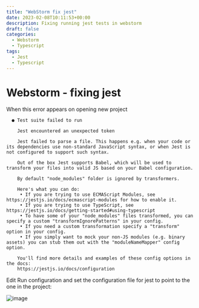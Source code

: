 ```yaml
---
title: "WebStorm fix jest"
date: 2023-02-08T10:11:53+00:00
description: Fixing running jest tests in webstorm
draft: false
categories:
  - Webstorm
  - Typescript
tags:
  - Jest
  - Typescript
---
```

# Webstorm - fixing jest

When this error appears on opening new project
```
  ● Test suite failed to run

    Jest encountered an unexpected token

    Jest failed to parse a file. This happens e.g. when your code or its dependencies use non-standard JavaScript syntax, or when Jest is not configured to support such syntax.

    Out of the box Jest supports Babel, which will be used to transform your files into valid JS based on your Babel configuration.

    By default "node_modules" folder is ignored by transformers.

    Here's what you can do:
     • If you are trying to use ECMAScript Modules, see https://jestjs.io/docs/ecmascript-modules for how to enable it.
     • If you are trying to use TypeScript, see https://jestjs.io/docs/getting-started#using-typescript
     • To have some of your "node_modules" files transformed, you can specify a custom "transformIgnorePatterns" in your config.
     • If you need a custom transformation specify a "transform" option in your config.
     • If you simply want to mock your non-JS modules (e.g. binary assets) you can stub them out with the "moduleNameMapper" config option.

    You'll find more details and examples of these config options in the docs:
    https://jestjs.io/docs/configuration
```

Edit Run configuration and set the configuration file for jest to point to the one in the project:

![image](https://user-images.githubusercontent.com/1020430/217805536-e6709b02-8785-4904-9d15-23dbba048f0d.png)
